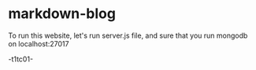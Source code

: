 # markdown-blog
To run this website, let's run server.js file, and sure that you run mongodb on localhost:27017 

-t1tc01- 
